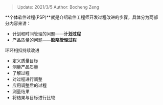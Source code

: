 > Update: 2021/3/5
> Author: Bocheng Zeng

**个体软件过程(PSP)**就是介绍软件工程师开发过程改进的步骤，具体分为两部分内容来讲：

- 计划和时间管理的问题——**计划过程** 
- 产品质量的问题——**缺陷管理过程**

环环相扣持续改进

- 定义质量目标
- 测量产品质量
- 了解过程
- 对过程进行调整
- 应用调整后的过程
- 测量结果
- 将结果与目标进行比较